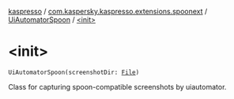 [kaspresso](../../index.md) / [com.kaspersky.kaspresso.extensions.spoonext](../index.md) / [UiAutomatorSpoon](index.md) / [&lt;init&gt;](./-init-.md)

# &lt;init&gt;

`UiAutomatorSpoon(screenshotDir: `[`File`](https://developer.android.com/reference/java/io/File.html)`)`

Class for capturing spoon-compatible screenshots by uiautomator.

